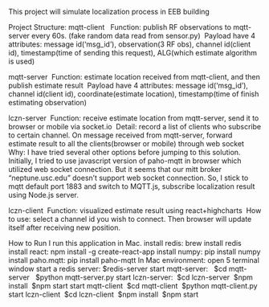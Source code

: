 This project will simulate localization process in EEB building

Project Structure:
mqtt-client  
	Function: publish RF observations to mqtt-server every 60s. (fake random data read from sensor.py) 
	Payload have 4 attributes: message id(‘msg_id’),  observation(3 RF obs), channel id(client id),  timestamp(time of sending this request), ALG(which estimate algorithm is used)

mqtt-server 
	Function: estimate location received from mqtt-client, and then publish estimate result 
	Payload have 4 attributes: message id(‘msg_id’), channel id(client id),  coordinate(estimate location), timestamp(time of finish estimating observation)

lczn-server 
	Function: receive estimate location from mqtt-server, send it to browser or mobile via socket.io 
	Detail: record a list of clients who subscribe to certain channel. On message received from mqtt-server, forward estimate result to all the clients(browser or mobile) through web socket 
	Why: I have tried several other options before jumping to this solution. Initially, I tried to use javascript version of paho-mqtt  in browser which utilized web socket connection. But it seems that our mitt broker “neptune.usc.edu” doesn’t support web socket connection. So, I stick to mqtt default port 1883 and switch to MQTT.js, subscribe localization result using Node.js server.

lczn-client 
	Function: visualized estimate result using react+highcharts 
	How to use: select a channel id you wish to connect. Then browser will update itself after receiving new position.

How to Run
I run this application in Mac. 
install redis: 
	brew install redis
install react: 
	npm install -g create-react-app
install numpy: 
	pip install numpy
install paho.mqtt: 
	pip install paho-mqtt
In Mac environment: open 5 terminal window
start a redis server: 
	$redis-server
start mqtt-server:  
	$cd mqtt-server  
	$python mqtt-server.py
start lczn-server: 
	$cd lczn-server 
	$npm install 
	$npm start
start mqtt-client  
	$cd mqtt-client 
	$python mqtt-client.py
start lczn-client  
	$cd lczn-client 
	$npm install 
	$npm start